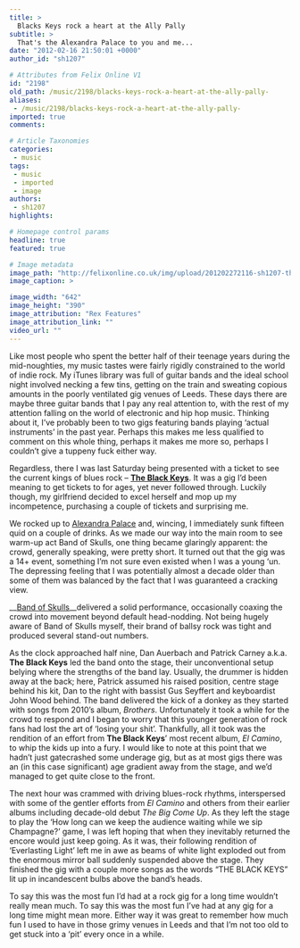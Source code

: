 ```yaml
---
title: >
  Blacks Keys rock a heart at the Ally Pally
subtitle: >
  That's the Alexandra Palace to you and me...
date: "2012-02-16 21:50:01 +0000"
author_id: "sh1207"

# Attributes from Felix Online V1
id: "2198"
old_path: /music/2198/blacks-keys-rock-a-heart-at-the-ally-pally-
aliases:
 - /music/2198/blacks-keys-rock-a-heart-at-the-ally-pally-
imported: true
comments:

# Article Taxonomies
categories:
 - music
tags:
 - music
 - imported
 - image
authors:
 - sh1207
highlights:

# Homepage control params
headline: true
featured: true

# Image metadata
image_path: "http://felixonline.co.uk/img/upload/201202272116-sh1207-theblackkeys_gq_14feb12_rex_b.jpg"
image_caption: >

image_width: "642"
image_height: "390"
image_attribution: "Rex Features"
image_attribution_link: ""
video_url: ""
---
```


Like most people who spent the better half of their teenage years during the mid-noughties, my music tastes were fairly rigidly constrained to the world of indie rock. My iTunes library was full of guitar bands and the ideal school night involved necking a few tins, getting on the train and sweating copious amounts in the poorly ventilated gig venues of Leeds. These days there are maybe three guitar bands that I pay any real attention to, with the rest of my attention falling on the world of electronic and hip hop music. Thinking about it, I’ve probably been to two gigs featuring bands playing ‘actual instruments’ in the past year. Perhaps this makes me less qualified to comment on this whole thing, perhaps it makes me more so, perhaps I couldn’t give a tuppeny fuck either way.

Regardless, there I was last Saturday being presented with a ticket to see the current kings of blues rock – [__The Black Keys__](http://www.theblackkeys.com/). It was a gig I’d been meaning to get tickets to for ages, yet never followed through. Luckily though, my girlfriend decided to excel herself and mop up my incompetence, purchasing a couple of tickets and surprising me.

We rocked up to [Alexandra Palace](http://www.alexandrapalace.com/) and, wincing, I immediately sunk fifteen quid on a couple of drinks. As we made our way into the main room to see warm-up act Band of Skulls, one thing became glaringly apparent: the crowd, generally speaking, were pretty short. It turned out that the gig was a 14+ event, something I’m not sure even existed when I was a young ‘un. The depressing feeling that I was potentially almost a decade older than some of them was balanced by the fact that I was guaranteed a cracking view.

__[Band of Skulls](http://soundcloud.com/bandofskulls)__delivered a solid performance, occasionally coaxing the crowd into movement beyond default head-nodding. Not being hugely aware of Band of Skulls myself, their brand of ballsy rock was tight and produced several stand-out numbers.

As the clock approached half nine, Dan Auerbach and Patrick Carney a.k.a. __The Black Keys__ led the band onto the stage, their unconventional setup belying where the strengths of the band lay. Usually, the drummer is hidden away at the back; here, Patrick assumed his raised position, centre stage behind his kit, Dan to the right with bassist Gus Seyffert and keyboardist John Wood behind. The band delivered the kick of a donkey as they started with songs from 2010’s album, _Brothers_. Unfortunately it took a while for the crowd to respond and I began to worry that this younger generation of rock fans had lost the art of ‘losing your shit’. Thankfully, all it took was the rendition of an effort from __The Black Keys__’ most recent album, _El Camino_, to whip the kids up into a fury. I would like to note at this point that we hadn’t just gatecrashed some underage gig, but as at most gigs there was an (in this case significant) age gradient away from the stage, and we’d managed to get quite close to the front.

The next hour was crammed with driving blues-rock rhythms, interspersed with some of the gentler efforts from _El Camino_ and others from their earlier albums including decade-old debut _The Big Come Up_. As they left the stage to play the ‘How long can we keep the audience waiting while we sip Champagne?’ game, I was left hoping that when they inevitably returned the encore would just keep going. As it was, their following rendition of ‘Everlasting Light’ left me in awe as beams of white light exploded out from the enormous mirror ball suddenly suspended above the stage. They finished the gig with a couple more songs as the words “THE BLACK KEYS” lit up in incandescent bulbs above the band’s heads.

To say this was the most fun I’d had at a rock gig for a long time wouldn’t really mean much. To say this was the most fun I’ve had at any gig for a long time might mean more. Either way it was great to remember how much fun I used to have in those grimy venues in Leeds and that I’m not too old to get stuck into a ‘pit’ every once in a while.
